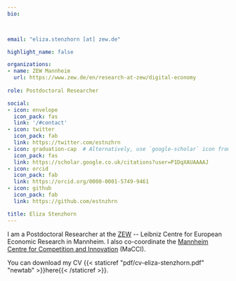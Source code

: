 ```yaml
---
bio: 


    
email: "eliza.stenzhorn [at] zew.de"

highlight_name: false

organizations:
- name: ZEW Mannheim
  url: https://www.zew.de/en/research-at-zew/digital-economy
  
role: Postdoctoral Researcher

social:
- icon: envelope
  icon_pack: fas
  link: '/#contact'
- icon: twitter
  icon_pack: fab
  link: https://twitter.com/estnzhrn
- icon: graduation-cap  # Alternatively, use `google-scholar` icon from `ai` icon pack
  icon_pack: fas
  link: https://scholar.google.co.uk/citations?user=P1DqXAUAAAAJ
- icon: orcid
  icon_pack: fab
  link: https://orcid.org/0000-0001-5749-9461
- icon: github
  icon_pack: fab
  link: https://github.com/estnzhrn

title: Eliza Stenzhorn
---
```


I am a Postdoctoral Researcher at the [ZEW](https://www.zew.de/) -- Leibniz Centre for European Economic Research in Mannheim. I also co-coordinate the [Mannheim Centre for Competition and Innovation](https://www.macci-mannheim.eu/macci-mannheim-centre-for-competition-and-innovation/home) (MaCCI). 

You can download my CV {{< staticref "pdf/cv-eliza-stenzhorn.pdf" "newtab" >}}here{{< /staticref >}}.
